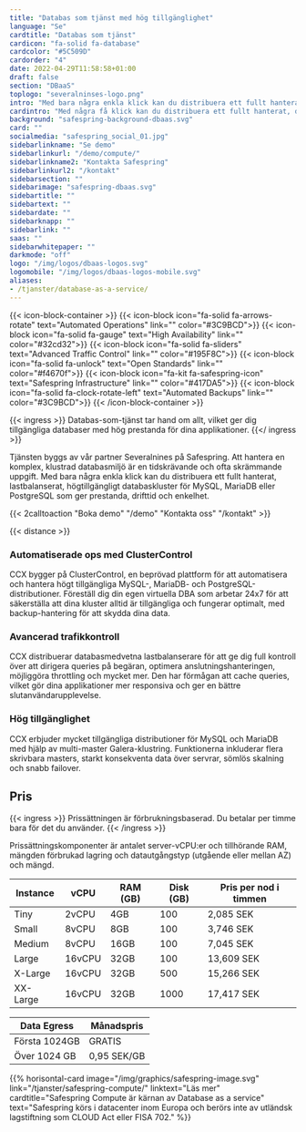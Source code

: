 ```yaml
---
title: "Databas som tjänst med hög tillgänglighet"
language: "Se"
cardtitle: "Databas som tjänst"
cardicon: "fa-solid fa-database"
cardcolor: "#5C509D"
cardorder: "4"
date: 2022-04-29T11:58:58+01:00
draft: false
section: "DBaaS"
toplogo: "severalninses-logo.png"
intro: "Med bara några enkla klick kan du distribuera ett fullt hanterat, lastbalanserat, högtillgängligt databaskluster för MySQL, MariaDB eller PostgreSQL som ger prestanda, drifttid och enkelhet. "
cardintro: "Med några få klick kan du distribuera ett fullt hanterat, databaskluster."
background: "safespring-background-dbaas.svg"
card: ""
socialmedia: "safespring_social_01.jpg"
sidebarlinkname: "Se demo"
sidebarlinkurl: "/demo/compute/"
sidebarlinkname2: "Kontakta Safespring"
sidebarlinkurl2: "/kontakt"
sidebarsection: ""
sidebarimage: "safespring-dbaas.svg"
sidebartitle: ""
sidebartext: ""
sidebardate: ""
sidebarknapp: ""
sidebarlink: ""
saas: ""
sidebarwhitepaper: ""
darkmode: "off"
logo: "/img/logos/dbaas-logos.svg"
logomobile: "/img/logos/dbaas-logos-mobile.svg"
aliases:
- /tjanster/database-as-a-service/
---
```


{{< icon-block-container >}}
{{< icon-block icon="fa-solid fa-arrows-rotate" text="Automated Operations" link="" color="#3C9BCD">}}
{{< icon-block icon="fa-solid fa-gauge" text="High Availability" link="" color="#32cd32">}}
{{< icon-block icon="fa-solid fa-sliders" text="Advanced Traffic Control" link="" color="#195F8C">}}
{{< icon-block icon="fa-solid fa-unlock" text="Open Standards" link="" color="#f4670f">}}
{{< icon-block icon="fa-kit fa-safespring-icon" text="Safespring Infrastructure" link="" color="#417DA5">}}
{{< icon-block icon="fa-solid fa-clock-rotate-left" text="Automated Backups" link="" color="#3C9BCD">}}
{{< /icon-block-container >}}

{{< ingress >}}
Databas-som-tjänst tar hand om allt, vilket ger dig tillgängliga databaser med hög prestanda för dina applikationer.
{{</ ingress >}}

Tjänsten byggs av vår partner Severalnines på Safespring. Att hantera en komplex, klustrad databasmiljö är en tidskrävande och ofta skrämmande uppgift. Med bara några enkla klick kan du distribuera ett fullt hanterat, lastbalanserat, högtillgängligt databaskluster för MySQL, MariaDB eller PostgreSQL som ger prestanda, drifttid och enkelhet.

{{< 2calltoaction "Boka demo" "/demo" "Kontakta oss" "/kontakt" >}}

{{< distance >}}

### Automatiserade ops med ClusterControl

CCX bygger på ClusterControl, en beprövad plattform för att automatisera och hantera högt tillgängliga MySQL-, MariaDB- och PostgreSQL-distributioner. Föreställ dig din egen virtuella DBA som arbetar 24x7 för att säkerställa att dina kluster alltid är tillgängliga och fungerar optimalt, med backup-hantering för att skydda dina data.

### Avancerad trafikkontroll

CCX distribuerar databasmedvetna lastbalanserare för att ge dig full kontroll över att dirigera queries på begäran, optimera anslutningshanteringen, möjliggöra throttling och mycket mer. Den har förmågan att cache queries, vilket gör dina applikationer mer responsiva och ger en bättre slutanvändarupplevelse.

### Hög tillgänglighet

CCX erbjuder mycket tillgängliga distributioner för MySQL och MariaDB med hjälp av multi-master Galera-klustring. Funktionerna inkluderar flera skrivbara masters, starkt konsekventa data över servrar, sömlös skalning och snabb failover.

## Pris

{{< ingress >}}
Prissättningen är förbrukningsbaserad. Du betalar per timme bara för det du använder.
{{< /ingress >}}

Prissättningskomponenter är antalet server-vCPU:er och tillhörande RAM, mängden förbrukad lagring och datautgångstyp (utgående eller mellan AZ) och mängd.

| Instance | vCPU   | RAM (GB) | Disk (GB) | Pris per nod i timmen |
| -------- | ------ | -------- | --------- | --------------------- |
| Tiny     | 2vCPU  | 4GB      | 100       | 2,085 SEK             |
| Small    | 8vCPU  | 8GB      | 100       | 3,746 SEK             |
| Medium   | 8vCPU  | 16GB     | 100       | 7,045 SEK             |
| Large    | 16vCPU | 32GB     | 100       | 13,609 SEK            |
| X-Large  | 16vCPU | 32GB     | 500       | 15,266 SEK            |
| XX-Large | 16vCPU | 32GB     | 1000      | 17,417 SEK            |

| Data Egress   | Månadspris  |
| ------------- | ----------- |
| Första 1024GB | GRATIS      |
| Över 1024 GB  | 0,95 SEK/GB |

{{% horisontal-card image="/img/graphics/safespring-image.svg" link="/tjanster/safespring-compute/" linktext="Läs mer" cardtitle="Safespring Compute är kärnan av Database as a service" text="Safespring körs i datacenter inom Europa och berörs inte av utländsk lagstiftning som CLOUD Act eller FISA 702." %}}
